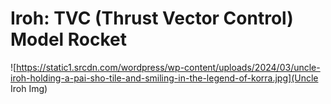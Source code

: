 # Iroh: TVC (Thrust Vector Control) Model Rocket

![https://static1.srcdn.com/wordpress/wp-content/uploads/2024/03/uncle-iroh-holding-a-pai-sho-tile-and-smiling-in-the-legend-of-korra.jpg](Uncle Iroh Img)
